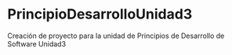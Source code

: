 # PrincipioDesarrolloUnidad3
Creación de proyecto para la unidad de Principios de Desarrollo de Software Unidad3
